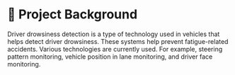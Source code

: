 # 📌 Project Background  
Driver drowsiness detection is a type of technology used in vehicles that helps detect driver drowsiness. These systems help prevent fatigue-related accidents. Various technologies are currently used. For example, steering pattern monitoring, vehicle position in lane monitoring, and driver face monitoring. 



